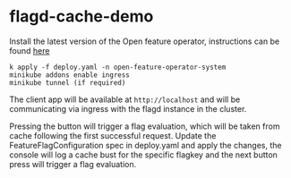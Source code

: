 # flagd-cache-demo

Install the latest version of the Open feature operator, instructions can be found [here](https://github.com/open-feature/open-feature-operator)
```
k apply -f deploy.yaml -n open-feature-operator-system
minikube addons enable ingress 
minikube tunnel (if required)
```
The client app will be available at `http://localhost` and will be communicating via ingress with the flagd instance in the cluster.  

Pressing the button will trigger a flag evaluation, which will be taken from cache following the first successful request.
Update the FeatureFlagConfiguration spec in deploy.yaml and apply the changes, the console will log a cache bust for the specific flagkey and the next button press will trigger a flag evaluation.